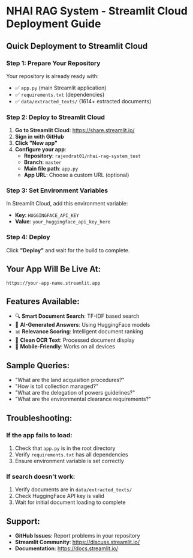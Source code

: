 # NHAI RAG System - Streamlit Cloud Deployment Guide

## Quick Deployment to Streamlit Cloud

### Step 1: Prepare Your Repository
Your repository is already ready with:
- ✅ `app.py` (main Streamlit application)
- ✅ `requirements.txt` (dependencies)
- ✅ `data/extracted_texts/` (1614+ extracted documents)

### Step 2: Deploy to Streamlit Cloud

1. **Go to Streamlit Cloud**: https://share.streamlit.io/
2. **Sign in with GitHub**
3. **Click "New app"**
4. **Configure your app**:
   - **Repository**: `rajendrat01/nhai-rag-system_test`
   - **Branch**: `master`
   - **Main file path**: `app.py`
   - **App URL**: Choose a custom URL (optional)

### Step 3: Set Environment Variables

In Streamlit Cloud, add this environment variable:
- **Key**: `HUGGINGFACE_API_KEY`
- **Value**: `your_huggingface_api_key_here`

### Step 4: Deploy

Click **"Deploy"** and wait for the build to complete.

## Your App Will Be Live At:
`https://your-app-name.streamlit.app`

## Features Available:
- 🔍 **Smart Document Search**: TF-IDF based search
- 🤖 **AI-Generated Answers**: Using HuggingFace models
- 📊 **Relevance Scoring**: Intelligent document ranking
- 🧹 **Clean OCR Text**: Processed document display
- 📱 **Mobile-Friendly**: Works on all devices

## Sample Queries:
- "What are the land acquisition procedures?"
- "How is toll collection managed?"
- "What are the delegation of powers guidelines?"
- "What are the environmental clearance requirements?"

## Troubleshooting:

### If the app fails to load:
1. Check that `app.py` is in the root directory
2. Verify `requirements.txt` has all dependencies
3. Ensure environment variable is set correctly

### If search doesn't work:
1. Verify documents are in `data/extracted_texts/`
2. Check HuggingFace API key is valid
3. Wait for initial document loading to complete

## Support:
- **GitHub Issues**: Report problems in your repository
- **Streamlit Community**: https://discuss.streamlit.io/
- **Documentation**: https://docs.streamlit.io/ 